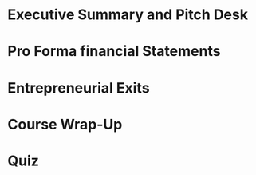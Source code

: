# Executive Summary and Pitch Desk
# Pro Forma financial Statements
# Entrepreneurial Exits
# Course Wrap-Up
# Quiz

